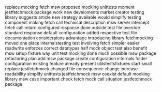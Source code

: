 replace mocking fetch msw proposed mocking unittests moment jestfetchmock package work new develoments market creator testing library suggests article new strategy available would simplify testing component making fetch call technical description msw server intercept fetch call return configured response done outside test file override standard response default configuration added respective test file documentation consideratons advantage introducing library fetchmocking moved one place internalstesting test involving fetch simpler easier readwrite enforces correct datatypes half mock object test also benefit msw setup fixture way unit test mocking done much possible msw package refactoring plan add msw package create configuration internals folder configuration existing feature already present utilstestsfixtures start small replace jestfetchmock changed file consequence change increase readability simplify unittests jestfetchmock msw coexist default mocking library msw case important check fetch mock call situation jestfetchmock package